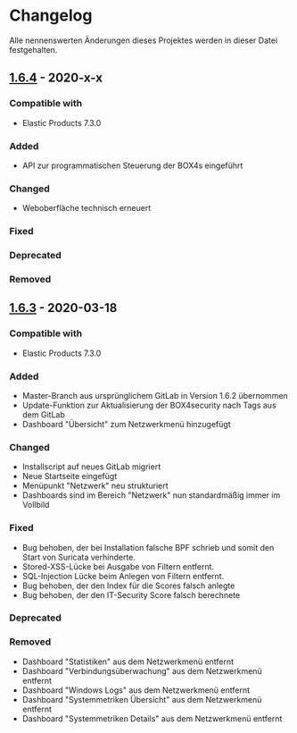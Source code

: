 # Changelog
Alle nennenswerten Änderungen dieses Projektes werden in dieser Datei festgehalten.

## [1.6.4](x) - 2020-x-x

### Compatible with
* Elastic Products 7.3.0

### Added
* API zur programmatischen Steuerung der BOX4s eingeführt

### Changed
* Weboberfläche technisch erneuert

### Fixed

### Deprecated

### Removed

## [1.6.3](https://gitlab.am-gmbh.de/it-security/b4s/-/tags/1.6.3) - 2020-03-18

### Compatible with
* Elastic Products 7.3.0

### Added
* Master-Branch aus ursprünglichem GitLab in Version 1.6.2 übernommen
* Update-Funktion zur Aktualisierung der BOX4security nach Tags aus dem GitLab
* Dashboard "Übersicht" zum Netzwerkmenü hinzugefügt

### Changed
* Installscript auf neues GitLab migriert
* Neue Startseite eingefügt
* Menüpunkt "Netzwerk" neu strukturiert
* Dashboards sind im Bereich "Netzwerk" nun standardmäßig immer im Vollbild

### Fixed
* Bug behoben, der bei Installation falsche BPF schrieb und somit den Start von Suricata verhinderte.
* Stored-XSS-Lücke bei Ausgabe von Filtern entfernt.
* SQL-Injection Lücke beim Anlegen von Filtern entfernt.
* Bug behoben, der den Index für die Scores falsch anlegte
* Bug behoben, der den IT-Security Score falsch berechnete

### Deprecated

### Removed
* Dashboard "Statistiken" aus dem Netzwerkmenü entfernt
* Dashboard "Verbindungsüberwachung" aus dem Netzwerkmenü entfernt
* Dashboard "Windows Logs" aus dem Netzwerkmenü entfernt
* Dashboard "Systemmetriken Übersicht" aus dem Netzwerkmenü entfernt
* Dashboard "Systemmetriken Details" aus dem Netzwerkmenü entfernt
